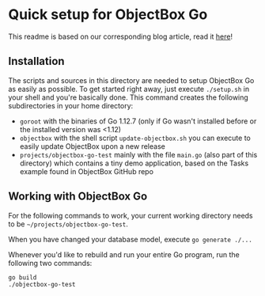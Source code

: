 # Quick setup for ObjectBox Go

This readme is based on our corresponding blog article, read it [here](https://objectbox.io/how-to-set-up-objectbox-go-on-raspberry-pi/)!

## Installation

The scripts and sources in this directory are needed to setup ObjectBox Go as easily as possible. 
To get started right away, just execute `./setup.sh` in your shell and you're basically done. 
This command creates the following subdirectories in your home directory:

- `goroot` with the binaries of Go 1.12.7 (only if Go wasn't installed before or the installed version was <1.12)
- `objectbox` with the shell script `update-objectbox.sh` you can execute to easily update ObjectBox upon a new release
- `projects/objectbox-go-test` mainly with the file `main.go` (also part of this directory) which contains a tiny demo application, based on the Tasks example found in ObjectBox GitHub repo 

## Working with ObjectBox Go

For the following commands to work, your current working directory needs to be `~/projects/objectbox-go-test`.

When you have changed your database model, execute `go generate ./...`

Whenever you'd like to rebuild and run your entire Go program, run the following two commands:

    go build
    ./objectbox-go-test
